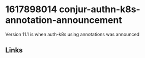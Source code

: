 # 1617898014 conjur-authn-k8s-annotation-announcement

Version 11.1 is when auth-k8s using annotations was announced


## Links
